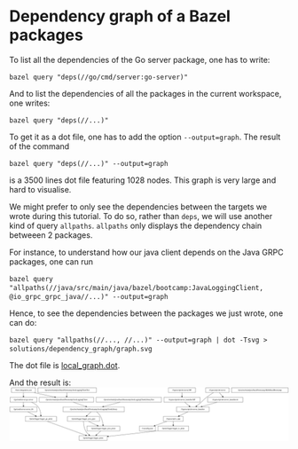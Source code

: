 # Dependency graph of a Bazel packages

To list all the dependencies of the Go server package,
one has to write:
```
bazel query "deps(//go/cmd/server:go-server)"
```

And to list the dependencies of all the packages in the current workspace, one writes:
```
bazel query "deps(//...)"
```

To get it as a dot file, one has to add the option `--output=graph`.
The result of the command
```
bazel query "deps(//...)" --output=graph
```
is a 3500 lines dot file featuring 1028 nodes.
This graph is very large and hard to visualise.

We might prefer to only see the dependencies between the targets we wrote during this tutorial.
To do so, rather than `deps`, we will use another kind of query `allpaths`.
`allpaths` only displays the dependency chain betweeen 2 packages.

For instance, to understand how our java client depends on the Java GRPC packages, one can run
```
bazel query "allpaths(//java/src/main/java/bazel/bootcamp:JavaLoggingClient, @io_grpc_grpc_java//...)" --output=graph
```

Hence, to see the dependencies between the packages we just wrote,
one can do:
```
bazel query "allpaths(//..., //...)" --output=graph | dot -Tsvg > solutions/dependency_graph/graph.svg
```

The dot file is [local_graph.dot](local_graph.dot).

And the result is:
![Dependency graph of our packages](graph.svg)
